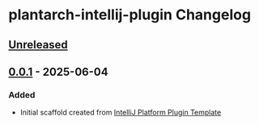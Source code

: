 <!-- Keep a Changelog guide -> https://keepachangelog.com -->

# plantarch-intellij-plugin Changelog

## [Unreleased]

## [0.0.1] - 2025-06-04

### Added

- Initial scaffold created from [IntelliJ Platform Plugin Template](https://github.com/JetBrains/intellij-platform-plugin-template)

[Unreleased]: https://github.com/MrDolch/plantarch-intellij-plugin/compare/v0.0.1...HEAD
[0.0.1]: https://github.com/MrDolch/plantarch-intellij-plugin/commits/v0.0.1
